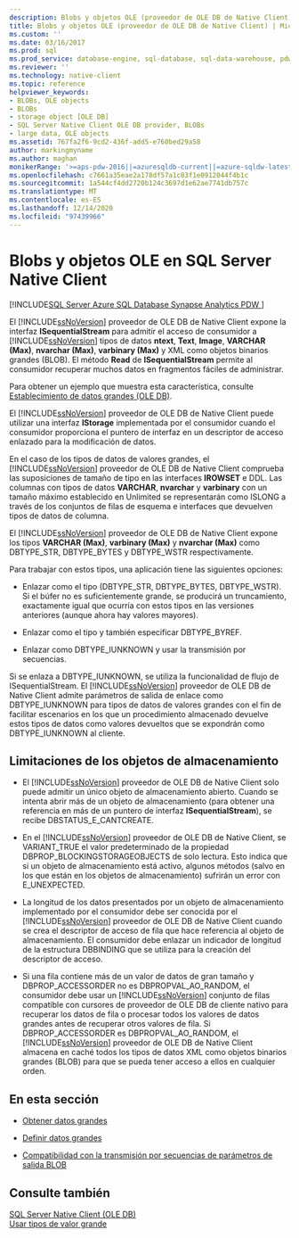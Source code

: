 ```yaml
---
description: Blobs y objetos OLE (proveedor de OLE DB de Native Client)
title: Blobs y objetos OLE (proveedor de OLE DB de Native Client) | Microsoft Docs
ms.custom: ''
ms.date: 03/16/2017
ms.prod: sql
ms.prod_service: database-engine, sql-database, sql-data-warehouse, pdw
ms.reviewer: ''
ms.technology: native-client
ms.topic: reference
helpviewer_keywords:
- BLOBs, OLE objects
- BLOBs
- storage object [OLE DB]
- SQL Server Native Client OLE DB provider, BLOBs
- large data, OLE objects
ms.assetid: 767fa2f6-9cd2-436f-add5-e760bed29a58
author: markingmyname
ms.author: maghan
monikerRange: '>=aps-pdw-2016||=azuresqldb-current||=azure-sqldw-latest||>=sql-server-2016||>=sql-server-linux-2017||=azuresqldb-mi-current'
ms.openlocfilehash: c7661a35eae2a178df57a1c83f1e0912044f4b1c
ms.sourcegitcommit: 1a544cf4dd2720b124c3697d1e62ae7741db757c
ms.translationtype: MT
ms.contentlocale: es-ES
ms.lasthandoff: 12/14/2020
ms.locfileid: "97439966"
---
```

# <a name="blobs-and-ole-objects-in-sql-server-native-client"></a>Blobs y objetos OLE en SQL Server Native Client
[!INCLUDE[SQL Server Azure SQL Database Synapse Analytics PDW ](../../includes/applies-to-version/sql-asdb-asdbmi-asa-pdw.md)]

  El [!INCLUDE[ssNoVersion](../../includes/ssnoversion-md.md)] proveedor de OLE DB de Native Client expone la interfaz **ISequentialStream** para admitir el acceso de consumidor a [!INCLUDE[ssNoVersion](../../includes/ssnoversion-md.md)] tipos de datos **ntext**, **Text**, **Image**, **VARCHAR (Max)**, **nvarchar (Max)**, **varbinary (Max)** y XML como objetos binarios grandes (BLOB). El método **Read** de **ISequentialStream** permite al consumidor recuperar muchos datos en fragmentos fáciles de administrar.  
  
 Para obtener un ejemplo que muestra esta característica, consulte [Establecimiento de datos grandes &#40;OLE DB&#41;](../../relational-databases/native-client-ole-db-how-to/set-large-data-ole-db.md).  
  
 El [!INCLUDE[ssNoVersion](../../includes/ssnoversion-md.md)] proveedor de OLE DB de Native Client puede utilizar una interfaz **IStorage** implementada por el consumidor cuando el consumidor proporciona el puntero de interfaz en un descriptor de acceso enlazado para la modificación de datos.  
  
 En el caso de los tipos de datos de valores grandes, el [!INCLUDE[ssNoVersion](../../includes/ssnoversion-md.md)] proveedor de OLE DB de Native Client comprueba las suposiciones de tamaño de tipo en las interfaces **IROWSET** e DDL. Las columnas con tipos de datos **VARCHAR**, **nvarchar** y **varbinary** con un tamaño máximo establecido en Unlimited se representarán como ISLONG a través de los conjuntos de filas de esquema e interfaces que devuelven tipos de datos de columna.  
  
 El [!INCLUDE[ssNoVersion](../../includes/ssnoversion-md.md)] proveedor de OLE DB de Native Client expone los tipos **VARCHAR (Max)**, **varbinary (Max)** y **nvarchar (Max)** como DBTYPE_STR, DBTYPE_BYTES y DBTYPE_WSTR respectivamente.  
  
 Para trabajar con estos tipos, una aplicación tiene las siguientes opciones:  
  
-   Enlazar como el tipo (DBTYPE_STR, DBTYPE_BYTES, DBTYPE_WSTR). Si el búfer no es suficientemente grande, se producirá un truncamiento, exactamente igual que ocurría con estos tipos en las versiones anteriores (aunque ahora hay valores mayores).  
  
-   Enlazar como el tipo y también especificar DBTYPE_BYREF.  
  
-   Enlazar como DBTYPE_IUNKNOWN y usar la transmisión por secuencias.  
  
 Si se enlaza a DBTYPE_IUNKNOWN, se utiliza la funcionalidad de flujo de ISequentialStream. El [!INCLUDE[ssNoVersion](../../includes/ssnoversion-md.md)] proveedor de OLE DB de Native Client admite parámetros de salida de enlace como DBTYPE_IUNKNOWN para tipos de datos de valores grandes con el fin de facilitar escenarios en los que un procedimiento almacenado devuelve estos tipos de datos como valores devueltos que se expondrán como DBTYPE_IUNKNOWN al cliente.  
  
## <a name="storage-object-limitations"></a>Limitaciones de los objetos de almacenamiento  
  
-   El [!INCLUDE[ssNoVersion](../../includes/ssnoversion-md.md)] proveedor de OLE DB de Native Client solo puede admitir un único objeto de almacenamiento abierto. Cuando se intenta abrir más de un objeto de almacenamiento (para obtener una referencia en más de un puntero de interfaz **ISequentialStream**), se recibe DBSTATUS_E_CANTCREATE.  
  
-   En el [!INCLUDE[ssNoVersion](../../includes/ssnoversion-md.md)] proveedor de OLE DB de Native Client, se VARIANT_TRUE el valor predeterminado de la propiedad DBPROP_BLOCKINGSTORAGEOBJECTS de solo lectura. Esto indica que si un objeto de almacenamiento está activo, algunos métodos (salvo en los que están en los objetos de almacenamiento) sufrirán un error con E_UNEXPECTED.  
  
-   La longitud de los datos presentados por un objeto de almacenamiento implementado por el consumidor debe ser conocida por el [!INCLUDE[ssNoVersion](../../includes/ssnoversion-md.md)] proveedor de OLE DB de Native Client cuando se crea el descriptor de acceso de fila que hace referencia al objeto de almacenamiento. El consumidor debe enlazar un indicador de longitud de la estructura DBBINDING que se utiliza para la creación del descriptor de acceso.  
  
-   Si una fila contiene más de un valor de datos de gran tamaño y DBPROP_ACCESSORDER no es DBPROPVAL_AO_RANDOM, el consumidor debe usar un [!INCLUDE[ssNoVersion](../../includes/ssnoversion-md.md)] conjunto de filas compatible con cursores de proveedor de OLE DB de cliente nativo para recuperar los datos de fila o procesar todos los valores de datos grandes antes de recuperar otros valores de fila. Si DBPROP_ACCESSORDER es DBPROPVAL_AO_RANDOM, el [!INCLUDE[ssNoVersion](../../includes/ssnoversion-md.md)] proveedor de OLE DB de Native Client almacena en caché todos los tipos de datos XML como objetos binarios grandes (BLOB) para que se pueda tener acceso a ellos en cualquier orden.  
  
## <a name="in-this-section"></a>En esta sección  
  
-   [Obtener datos grandes](../../relational-databases/native-client-ole-db-blobs/getting-large-data.md)  
  
-   [Definir datos grandes](../../relational-databases/native-client-ole-db-blobs/setting-large-data.md)  
  
-   [Compatibilidad con la transmisión por secuencias de parámetros de salida BLOB](../../relational-databases/native-client-ole-db-blobs/streaming-support-for-blob-output-parameters.md)  
  
## <a name="see-also"></a>Consulte también  
 [SQL Server Native Client &#40;OLE DB&#41;](../../relational-databases/native-client/ole-db/sql-server-native-client-ole-db.md)   
 [Usar tipos de valor grande](../../relational-databases/native-client/features/using-large-value-types.md)  
  
  
